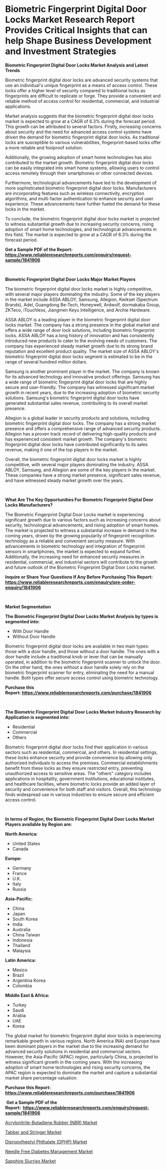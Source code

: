 <p><h1>Biometric Fingerprint Digital Door Locks Market Research Report Provides Critical Insights that can help Shape Business Development and Investment Strategies</h1></p><p><strong>Biometric Fingerprint Digital Door Locks Market Analysis and Latest Trends</strong></p>
<p><p>Biometric fingerprint digital door locks are advanced security systems that use an individual's unique fingerprint as a means of access control. These locks offer a higher level of security compared to traditional locks as fingerprints are difficult to replicate or forge. They provide a convenient and reliable method of access control for residential, commercial, and industrial applications.</p><p>Market analysis suggests that the biometric fingerprint digital door locks market is expected to grow at a CAGR of 6.3% during the forecast period. This growth can be attributed to several factors. Firstly, increasing concerns about security and the need for advanced access control systems have driven the demand for biometric fingerprint digital door locks. As traditional locks are susceptible to various vulnerabilities, fingerprint-based locks offer a more reliable and foolproof solution.</p><p>Additionally, the growing adoption of smart home technologies has also contributed to the market growth. Biometric fingerprint digital door locks can be easily integrated into smart home systems, allowing users to control access remotely through their smartphones or other connected devices.</p><p>Furthermore, technological advancements have led to the development of more sophisticated biometric fingerprint digital door locks. Manufacturers are incorporating features such as wireless connectivity, encryption algorithms, and multi-factor authentication to enhance security and user experience. These advancements have further fueled the demand for these locks in the market.</p><p>To conclude, the biometric fingerprint digital door locks market is projected to witness substantial growth due to increasing security concerns, rising adoption of smart home technologies, and technological advancements in this field. The market is expected to grow at a CAGR of 6.3% during the forecast period.</p></p>
<p><strong>Get a Sample PDF of the Report:&nbsp; <a href="https://www.reliableresearchreports.com/enquiry/request-sample/1841906">https://www.reliableresearchreports.com/enquiry/request-sample/1841906</a></strong></p>
<p>&nbsp;</p>
<p><strong>Biometric Fingerprint Digital Door Locks Major Market Players</strong></p>
<p><p>The biometric fingerprint digital door locks market is highly competitive, with several major players dominating the industry. Some of the key players in the market include ASSA ABLOY, Samsung, Allegion, Kwikset (Spectrum Brands), Adel, Guangdong Be-Tech, Honeywell, Ardwolf, dormakaba Group, ZKTeco, iTouchless, Jiangmen Keyu Intelligence, and Archie Hardware.</p><p>ASSA ABLOY is a leading player in the biometric fingerprint digital door locks market. The company has a strong presence in the global market and offers a wide range of door lock solutions, including biometric fingerprint locks. ASSA ABLOY has a long history of innovation and has consistently introduced new products to cater to the evolving needs of customers. The company has experienced steady market growth due to its strong brand reputation and excellent product quality. The market size of ASSA ABLOY's biometric fingerprint digital door locks segment is estimated to be in the range of several hundred million dollars.</p><p>Samsung is another prominent player in the market. The company is known for its advanced technology and innovative product offerings. Samsung has a wide range of biometric fingerprint digital door locks that are highly secure and user-friendly. The company has witnessed significant market growth in recent years, due to the increasing adoption of biometric security solutions. Samsung's biometric fingerprint digital door locks have generated substantial sales revenue, contributing to its overall market presence.</p><p>Allegion is a global leader in security products and solutions, including biometric fingerprint digital door locks. The company has a strong market presence and offers a comprehensive range of advanced security products. Allegion has a proven track record of delivering high-quality products and has experienced consistent market growth. The company's biometric fingerprint digital door locks have contributed significantly to its sales revenue, making it one of the top players in the market.</p><p>Overall, the biometric fingerprint digital door locks market is highly competitive, with several major players dominating the industry. ASSA ABLOY, Samsung, and Allegion are some of the key players in the market. These companies have a strong market presence, significant sales revenue, and have witnessed steady market growth over the years.</p></p>
<p>&nbsp;</p>
<p><strong>What Are The Key Opportunities For Biometric Fingerprint Digital Door Locks Manufacturers?</strong></p>
<p><p>The Biometric Fingerprint Digital Door Locks market is experiencing significant growth due to various factors such as increasing concerns about security, technological advancements, and rising adoption of smart homes. The market is projected to witness a substantial increase in demand in the coming years, driven by the growing popularity of fingerprint recognition technology as a reliable and convenient security measure. With advancements in biometric technology and integration of fingerprint sensors in smartphones, the market is expected to expand further. Additionally, the increasing need for enhanced security measures in residential, commercial, and industrial sectors will contribute to the growth and future outlook of the Biometric Fingerprint Digital Door Locks market.</p></p>
<p><strong>Inquire or Share Your Questions If Any Before Purchasing This Report: <a href="https://www.reliableresearchreports.com/enquiry/pre-order-enquiry/1841906">https://www.reliableresearchreports.com/enquiry/pre-order-enquiry/1841906</a></strong></p>
<p>&nbsp;</p>
<p><strong>Market Segmentation</strong></p>
<p><strong>The Biometric Fingerprint Digital Door Locks Market Analysis by types is segmented into:</strong></p>
<p><ul><li>With Door Handle</li><li>Without Door Handle</li></ul></p>
<p><p>Biometric fingerprint digital door locks are available in two main types: those with a door handle, and those without a door handle. The ones with a door handle include a traditional knob or lever that can be manually operated, in addition to the biometric fingerprint scanner to unlock the door. On the other hand, the ones without a door handle solely rely on the biometric fingerprint scanner for entry, eliminating the need for a manual handle. Both types offer secure access control using biometric technology.</p></p>
<p><strong>Purchase this Report:&nbsp;<a href="https://www.reliableresearchreports.com/purchase/1841906">https://www.reliableresearchreports.com/purchase/1841906</a></strong></p>
<p>&nbsp;</p>
<p><strong>The Biometric Fingerprint Digital Door Locks Market Industry Research by Application is segmented into:</strong></p>
<p><ul><li>Residential</li><li>Commercial</li><li>Others</li></ul></p>
<p><p>Biometric fingerprint digital door locks find their application in various sectors such as residential, commercial, and others. In residential settings, these locks enhance security and provide convenience by allowing only authorized individuals to access the premises. Commercial establishments benefit from these locks as they ensure restricted entry, preventing unauthorized access to sensitive areas. The "others" category includes applications in hospitality, government institutions, educational institutes, and healthcare facilities, where biometric locks provide an added layer of security and convenience for both staff and visitors. Overall, this technology finds widespread use in various industries to ensure secure and efficient access control.</p></p>
<p>&nbsp;</p>
<p><strong>In terms of Region, the Biometric Fingerprint Digital Door Locks Market Players available by Region are:</strong></p>
<p>
    <p> <strong> North America: </strong>
        <ul>
            <li>United States</li>
            <li>Canada</li>
        </ul>
        </p> 
    <p> <strong> Europe: </strong>
        <ul>
            <li>Germany</li>
            <li>France</li>
            <li>U.K.</li>
            <li>Italy</li>
            <li>Russia</li>
        </ul>
        </p> 
    <p> <strong> Asia-Pacific: </strong>
        <ul>
            <li>China</li>
            <li>Japan</li>
            <li>South Korea</li>
            <li>India</li>
            <li>Australia</li>
            <li>China Taiwan</li>
            <li>Indonesia</li>
            <li>Thailand</li>
            <li>Malaysia</li>
        </ul>
        </p> 
    <p> <strong> Latin America: </strong>
        <ul>
            <li>Mexico</li>
            <li>Brazil</li>
            <li>Argentina Korea</li>
            <li>Colombia</li>
        </ul>
        </p> 
    <p> <strong> Middle East & Africa: </strong>
        <ul>
            <li>Turkey</li>
            <li>Saudi</li>
            <li>Arabia</li>
            <li>UAE</li>
            <li>Korea</li>
        </ul>
    </p>
    </p>
<p><p>The global market for biometric fingerprint digital door locks is experiencing remarkable growth in various regions. North America (NA) and Europe have been dominant players in the market due to the increasing demand for advanced security solutions in residential and commercial sectors. However, the Asia-Pacific (APAC) region, particularly China, is projected to witness significant growth in the coming years. With the increasing adoption of smart home technologies and rising security concerns, the APAC region is expected to dominate the market and capture a substantial market share percentage valuation.</p></p>
<p><strong>Purchase this Report: <a href="https://www.reliableresearchreports.com/purchase/1841906">https://www.reliableresearchreports.com/purchase/1841906</a></strong></p>
<p>&nbsp;<strong>Get a Sample PDF of the Report:&nbsp;&nbsp;<a href="https://www.reliableresearchreports.com/enquiry/request-sample/1841906">https://www.reliableresearchreports.com/enquiry/request-sample/1841906</a></strong></p>
<p><strong></strong></p>
<p><p><a href="https://github.com/zebdakicsin/Market-Research-Report-List-1/blob/main/acrylonitrile-butadiene-rubber-nbr-market.md">Acrylonitrile-Butadiene Rubber (NBR) Market</a></p><p><a href="https://medium.com/@dinafritsch/tabber-and-stringer-market-size-reveals-the-best-marketing-channels-in-global-industry-8ff103e87090">Tabber and Stringer Market</a></p><p><a href="https://github.com/Krish2023na/Market-Research-Report-List-1/blob/main/dipropylheptyl-phthalate-dphp-market.md">Dipropylheptyl Phthalate (DPHP) Market</a></p><p><a href="https://www.linkedin.com/pulse/needle-free-diabetes-management-market-share-amp/">Needle Free Diabetes Management Market</a></p><p><a href="https://medium.com/@albertakoss2023/sapphire-slurries-market-size-and-market-trends-complete-industry-overview-2023-to-2030-8aa6d9df88c6">Sapphire Slurries Market</a></p></p>
